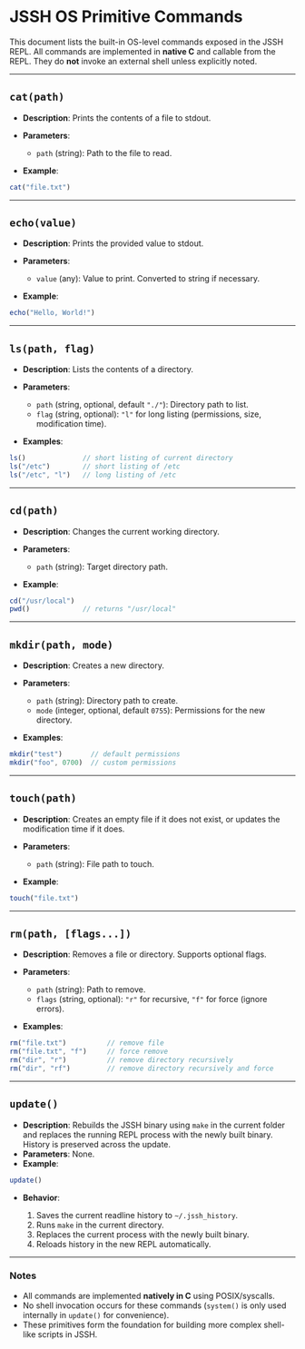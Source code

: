 # JSSH OS Primitive Commands

This document lists the built-in OS-level commands exposed in the JSSH REPL. All commands are implemented in **native C** and callable from the REPL. They do **not** invoke an external shell unless explicitly noted.

---

## `cat(path)`

* **Description**: Prints the contents of a file to stdout.
* **Parameters**:

  * `path` (string): Path to the file to read.
* **Example**:

```js
cat("file.txt")
```

---

## `echo(value)`

* **Description**: Prints the provided value to stdout.
* **Parameters**:

  * `value` (any): Value to print. Converted to string if necessary.
* **Example**:

```js
echo("Hello, World!")
```

---

## `ls(path, flag)`

* **Description**: Lists the contents of a directory.
* **Parameters**:

  * `path` (string, optional, default `"./"`): Directory path to list.
  * `flag` (string, optional): `"l"` for long listing (permissions, size, modification time).
* **Examples**:

```js
ls()              // short listing of current directory
ls("/etc")        // short listing of /etc
ls("/etc", "l")   // long listing of /etc
```

---

## `cd(path)`

* **Description**: Changes the current working directory.
* **Parameters**:

  * `path` (string): Target directory path.
* **Example**:

```js
cd("/usr/local")
pwd()             // returns "/usr/local"
```

---

## `mkdir(path, mode)`

* **Description**: Creates a new directory.
* **Parameters**:

  * `path` (string): Directory path to create.
  * `mode` (integer, optional, default `0755`): Permissions for the new directory.
* **Examples**:

```js
mkdir("test")       // default permissions
mkdir("foo", 0700)  // custom permissions
```

---

## `touch(path)`

* **Description**: Creates an empty file if it does not exist, or updates the modification time if it does.
* **Parameters**:

  * `path` (string): File path to touch.
* **Example**:

```js
touch("file.txt")
```

---

## `rm(path, [flags...])`

* **Description**: Removes a file or directory. Supports optional flags.
* **Parameters**:

  * `path` (string): Path to remove.
  * `flags` (string, optional): `"r"` for recursive, `"f"` for force (ignore errors).
* **Examples**:

```js
rm("file.txt")          // remove file
rm("file.txt", "f")     // force remove
rm("dir", "r")          // remove directory recursively
rm("dir", "rf")         // remove directory recursively and force
```

---

## `update()`

* **Description**: Rebuilds the JSSH binary using `make` in the current folder and replaces the running REPL process with the newly built binary. History is preserved across the update.
* **Parameters**: None.
* **Example**:

```js
update()
```

* **Behavior**:

  1. Saves the current readline history to `~/.jssh_history`.
  2. Runs `make` in the current directory.
  3. Replaces the current process with the newly built binary.
  4. Reloads history in the new REPL automatically.

---

### Notes

* All commands are implemented **natively in C** using POSIX/syscalls.
* No shell invocation occurs for these commands (`system()` is only used internally in `update()` for convenience).
* These primitives form the foundation for building more complex shell-like scripts in JSSH.
